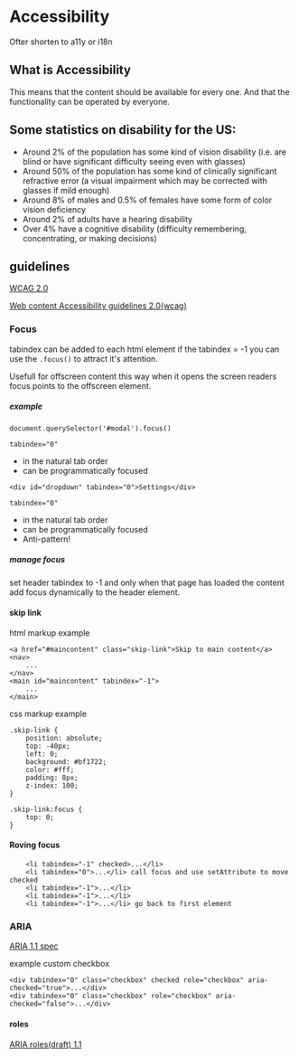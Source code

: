 # Accessibility

Ofter shorten to a11y or i18n

## What is Accessibility

This means that the content should be available for every one.
And that the functionality can be operated by everyone.

## Some statistics on disability for the US:

* Around 2% of the population has some kind of vision disability (i.e. are blind or have significant difficulty seeing even with glasses)
* Around 50% of the population has some kind of clinically significant refractive error (a visual impairment which may be corrected with glasses if mild enough)
* Around 8% of males and 0.5% of females have some form of color vision deficiency
* Around 2% of adults have a hearing disability
* Over 4% have a cognitive disability (difficulty remembering, concentrating, or making decisions)

## guidelines

[WCAG 2.0](https://webaim.org/standards/wcag/checklist)

[Web content Accessibility guidelines 2.0(wcag)](https://www.w3.org/TR/WCAG20/)

### Focus

tabindex can be added to each html element if the tabindex = -1 you can use the `.focus()` to attract it's attention.

Usefull for offscreen content this way when it opens the screen readers focus points to the offscreen element.

##### example

`document.querySelector('#modal').focus()`

`tabindex="0"`

* in the natural tab order
* can be programmatically focused

`<div id="dropdown" tabindex="0">Settings</div>`

`tabindex="0"`

* in the natural tab order
* can be programmatically focused
* Anti-pattern!

##### manage focus

set header tabindex to -1 and only when that page has loaded the content add focus dynamically to the header element.

#### skip link

html markup example

```
<a href="#maincontent" class="skip-link">Skip to main content</a>
<nav>
    ...
</nav>
<main id="maincontent" tabindex="-1">
    ...
</main>
```

css markup example

```
.skip-link {
    position: absolute;
    top: -40px;
    left: 0;
    background: #bf1722;
    color: #fff;
    padding: 8px;
    z-index: 100;
}

.skip-link:focus {
    top: 0;
}
```

#### Roving focus

```
    <li tabindex="-1" checked>...</li>
    <li tabindex="0">...</li> call focus and use setAttribute to move checked
    <li tabindex="-1">...</li>
    <li tabindex="-1">...</li>
    <li tabindex="-1">...</li> go back to first element
```

### ARIA

[ARIA 1.1 spec](https://www.w3.org/TR/wai-aria-1.1/)

example custom checkbox

```
<div tabindex="0" class="checkbox" checked role="checkbox" aria-checked="true">...</div>
<div tabindex="0" class="checkbox" role="checkbox" aria-checked="false">...</div>
```

#### roles

[ARIA roles(draft) 1.1](https://www.w3.org/TR/wai-aria-1.1/#roles)
